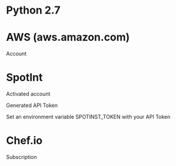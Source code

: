 # Python 2.7

# AWS (aws.amazon.com)

Account

# SpotInt

Activated account

Generated API Token

Set an environment variable SPOTINST_TOKEN with your API Token

# Chef.io

Subscription